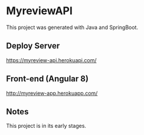 # MyreviewAPI

This project was generated with Java and SpringBoot.

## Deploy Server

https://myreview-api.herokuapi.com/

## Front-end (Angular 8)

http://myreview-app.herokuapp.com/

## Notes

This project is in its early stages.

